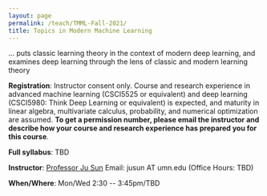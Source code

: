```yaml
---
layout: page
permalink: /teach/TMML-Fall-2021/
title: Topics in Modern Machine Learning
---
```

... puts classic learning theory in the context of modern deep learning, and examines deep learning through the lens of classic and modern learning theory

**Registration**: Instructor consent only. Course and research experience in advanced machine learning (CSCI5525 or equivalent) and deep learning (CSCI5980: Think Deep Learning or equivalent) is expected, and maturity in linear algebra, multivariate calculus, probability, and numerical optimization are assumed. **To get a permission number, please email the instructor and describe how your course and research experience has prepared you for this course**.

**Full syllabus**: TBD

**Instructor**: [Professor Ju Sun](https://sunju.org/)  Email: jusun AT umn.edu   (Office Hours: TBD)

**When/Where**: Mon/Wed 2:30 -- 3:45pm/TBD
